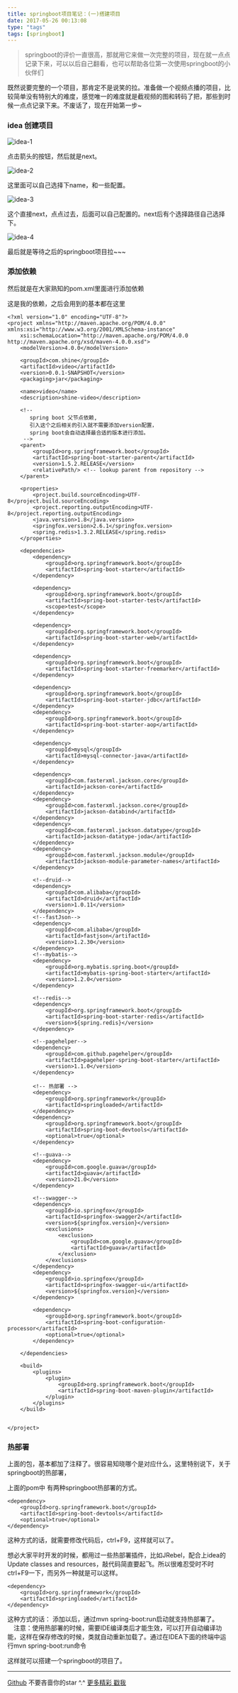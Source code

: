 ```yaml
---
title: springboot项目笔记：(一)搭建项目
date: 2017-05-26 00:13:08
type: "tags"
tags: [springboot]
---
```


> springboot的评价一直很高，那就用它来做一次完整的项目，现在就一点点记录下来，可以以后自己翻看，也可以帮助各位第一次使用springboot的小伙伴们

<!--more-->

既然说要完整的一个项目，那肯定不是说笑的拉。准备做一个视频点播的项目，比较简单没有特别大的难度，感觉唯一的难度就是截视频的图和转码了把，那些到时候一点点记录下来。不废话了，现在开始第一步~

### idea 创建项目
![idea-1](http://oqipguzbl.bkt.clouddn.com/springboot-idea-1-1.png)

点击箭头的按钮，然后就是next。

![idea-2](http://oqipguzbl.bkt.clouddn.com/springboot-idea-1-2.png)

这里面可以自己选择下name，和一些配置。

![idea-3](http://oqipguzbl.bkt.clouddn.com/springboot-idea-1-3.png)

这个直接next，点点过去，后面可以自己配置的。next后有个选择路径自己选择下。

![idea-4](http://oqipguzbl.bkt.clouddn.com/springboot-idea-1-4.png)

最后就是等待之后的springboot项目拉~~~

### 添加依赖

然后就是在大家熟知的pom.xml里面进行添加依赖

这是我的依赖，之后会用到的基本都在这里
```
<?xml version="1.0" encoding="UTF-8"?>
<project xmlns="http://maven.apache.org/POM/4.0.0" xmlns:xsi="http://www.w3.org/2001/XMLSchema-instance"
	xsi:schemaLocation="http://maven.apache.org/POM/4.0.0 http://maven.apache.org/xsd/maven-4.0.0.xsd">
	<modelVersion>4.0.0</modelVersion>

	<groupId>com.shine</groupId>
	<artifactId>video</artifactId>
	<version>0.0.1-SNAPSHOT</version>
	<packaging>jar</packaging>

	<name>video</name>
	<description>shine-video</description>

	<!--
       spring boot 父节点依赖,
       引入这个之后相关的引入就不需要添加version配置，
       spring boot会自动选择最合适的版本进行添加。
     -->
	<parent>
		<groupId>org.springframework.boot</groupId>
		<artifactId>spring-boot-starter-parent</artifactId>
		<version>1.5.2.RELEASE</version>
		<relativePath/> <!-- lookup parent from repository -->
	</parent>

	<properties>
		<project.build.sourceEncoding>UTF-8</project.build.sourceEncoding>
		<project.reporting.outputEncoding>UTF-8</project.reporting.outputEncoding>
		<java.version>1.8</java.version>
		<springfox.version>2.6.1</springfox.version>
		<spring.redis>1.3.2.RELEASE</spring.redis>
	</properties>

	<dependencies>
		<dependency>
			<groupId>org.springframework.boot</groupId>
			<artifactId>spring-boot-starter</artifactId>
		</dependency>

		<dependency>
			<groupId>org.springframework.boot</groupId>
			<artifactId>spring-boot-starter-test</artifactId>
			<scope>test</scope>
		</dependency>

		<dependency>
			<groupId>org.springframework.boot</groupId>
			<artifactId>spring-boot-starter-web</artifactId>
		</dependency>

		<dependency>
			<groupId>org.springframework.boot</groupId>
			<artifactId>spring-boot-starter-freemarker</artifactId>
		</dependency>

		<dependency>
			<groupId>org.springframework.boot</groupId>
			<artifactId>spring-boot-starter-jdbc</artifactId>
		</dependency>
		<dependency>
			<groupId>org.springframework.boot</groupId>
			<artifactId>spring-boot-starter-aop</artifactId>
		</dependency>

		<dependency>
			<groupId>mysql</groupId>
			<artifactId>mysql-connector-java</artifactId>
		</dependency>

		<dependency>
			<groupId>com.fasterxml.jackson.core</groupId>
			<artifactId>jackson-core</artifactId>
		</dependency>
		<dependency>
			<groupId>com.fasterxml.jackson.core</groupId>
			<artifactId>jackson-databind</artifactId>
		</dependency>
		<dependency>
			<groupId>com.fasterxml.jackson.datatype</groupId>
			<artifactId>jackson-datatype-joda</artifactId>
		</dependency>
		<dependency>
			<groupId>com.fasterxml.jackson.module</groupId>
			<artifactId>jackson-module-parameter-names</artifactId>
		</dependency>

		<!--druid-->
		<dependency>
			<groupId>com.alibaba</groupId>
			<artifactId>druid</artifactId>
			<version>1.0.11</version>
		</dependency>
		<!--fastJson-->
		<dependency>
			<groupId>com.alibaba</groupId>
			<artifactId>fastjson</artifactId>
			<version>1.2.30</version>
		</dependency>
		<!--mybatis-->
		<dependency>
			<groupId>org.mybatis.spring.boot</groupId>
			<artifactId>mybatis-spring-boot-starter</artifactId>
			<version>1.2.0</version>
		</dependency>

		<!--redis-->
		<dependency>
			<groupId>org.springframework.boot</groupId>
			<artifactId>spring-boot-starter-redis</artifactId>
			<version>${spring.redis}</version>
		</dependency>

		<!--pagehelper-->
		<dependency>
			<groupId>com.github.pagehelper</groupId>
			<artifactId>pagehelper-spring-boot-starter</artifactId>
			<version>1.1.0</version>
		</dependency>

		<!-- 热部署 -->
		<dependency>
			<groupId>org.springframework</groupId>
			<artifactId>springloaded</artifactId>
		</dependency>
		<dependency>
			<groupId>org.springframework.boot</groupId>
			<artifactId>spring-boot-devtools</artifactId>
			<optional>true</optional>
		</dependency>

		<!--guava-->
		<dependency>
			<groupId>com.google.guava</groupId>
			<artifactId>guava</artifactId>
			<version>21.0</version>
		</dependency>

		<!--swagger-->
		<dependency>
			<groupId>io.springfox</groupId>
			<artifactId>springfox-swagger2</artifactId>
			<version>${springfox.version}</version>
			<exclusions>
				<exclusion>
					<groupId>com.google.guava</groupId>
					<artifactId>guava</artifactId>
				</exclusion>
			</exclusions>
		</dependency>
		<dependency>
			<groupId>io.springfox</groupId>
			<artifactId>springfox-swagger-ui</artifactId>
			<version>${springfox.version}</version>
		</dependency>

		<dependency>
			<groupId>org.springframework.boot</groupId>
			<artifactId>spring-boot-configuration-processor</artifactId>
			<optional>true</optional>
		</dependency>

	</dependencies>

	<build>
		<plugins>
			<plugin>
				<groupId>org.springframework.boot</groupId>
				<artifactId>spring-boot-maven-plugin</artifactId>
			</plugin>
		</plugins>
	</build>


</project>

```

### 热部署
上面的包，基本都加了注释了。很容易知晓哪个是对应什么，这里特别说下，关于springboot的热部署，

上面的pom中 有两种springboot热部署的方式。

```
<dependency>
	<groupId>org.springframework.boot</groupId>
	<artifactId>spring-boot-devtools</artifactId>
	<optional>true</optional>
</dependency>
```
这种方式的话，就需要修改代码后，ctrl+F9，这样就可以了。

想必大家平时开发的时候，都用过一些热部署插件，比如JRebel，配合上idea的Update classes and resources，敲代码简直要起飞。所以很难忍受时不时ctrl+F9一下，而另外一种就是可以这样。
```
<dependency>
	<groupId>org.springframework</groupId>
	<artifactId>springloaded</artifactId>
</dependency>
```
这种方式的话：
添加以后，通过mvn spring-boot:run启动就支持热部署了。
　注意：使用热部署的时候，需要IDE编译类后才能生效，可以打开自动编译功能，这样在保存修改的时候，类就自动重新加载了。通过在IDEA下面的终端中运行mvn spring-boot:run命令

这样就可以搭建一个springboot的项目了。

---
[Github](https://github.com/7le) 不要吝啬你的star ^.^
[更多精彩 戳我](https://7le.top)